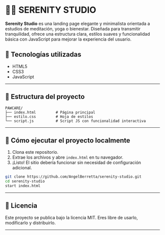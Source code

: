 # 🧘‍♀️ SERENITY STUDIO

**Serenity Studio** es una landing page elegante y minimalista orientada a estudios de meditación, yoga o bienestar. Diseñada para transmitir tranquilidad, ofrece una estructura clara, estilos suaves y funcionalidad básica con JavaScript para mejorar la experiencia del usuario.

## 🚀 Tecnologías utilizadas

- HTML5
- CSS3
- JavaScript

---

## 📁 Estructura del proyecto

```
PAWCARE/
├── index.html         # Página principal
├── estilo.css         # Hoja de estilos
└── script.js          # Script JS con funcionalidad interactiva
```

---

## 🧪 Cómo ejecutar el proyecto localmente

1. Clona este repositorio.
2. Extrae los archivos y abre `index.html` en tu navegador.
3. ¡Listo! El sitio debería funcionar sin necesidad de configuración adicional.

```bash
git clone https://github.com/AngelBerretta/serenity-studio.git
cd serenity-studio
start index.html
```

---

## 📝 Licencia

Este proyecto se publica bajo la licencia MIT. Eres libre de usarlo, modificarlo y distribuirlo.

---